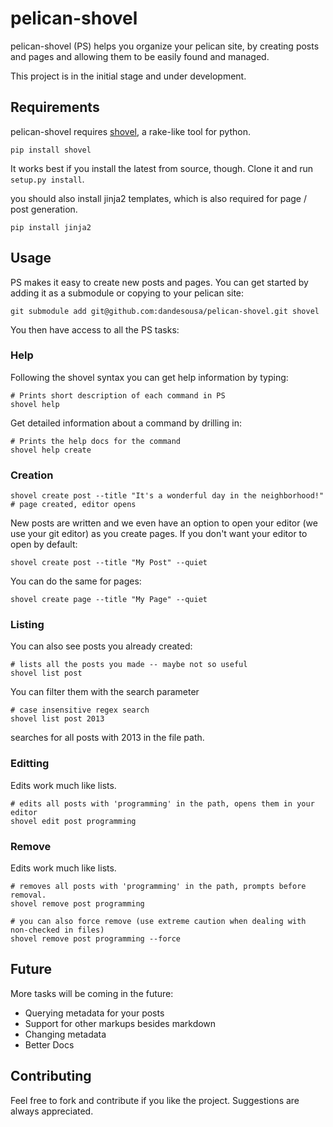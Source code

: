 pelican-shovel
==============

pelican-shovel (PS) helps you organize your pelican site, by creating posts and pages and allowing them to be easily found and managed.

This project is in the initial stage and under development.

Requirements
-------------

pelican-shovel requires [shovel](https://github.com/seomoz/shovel), a rake-like tool for python.

```
pip install shovel
```

It works best if you install the latest from source, though. Clone it and run `setup.py install`.

you should also install jinja2 templates, which is also required for page / post generation.

```
pip install jinja2
```

## Usage


PS makes it easy to create new posts and pages. You can get started by adding it as a submodule or copying to your pelican site:

```
git submodule add git@github.com:dandesousa/pelican-shovel.git shovel
```

You then have access to all the PS tasks:

### Help

Following the shovel syntax you can get help information by typing:

```
# Prints short description of each command in PS
shovel help
```

Get detailed information about a command by drilling in:

```
# Prints the help docs for the command
shovel help create
```

### Creation

```
shovel create post --title "It's a wonderful day in the neighborhood!" 
# page created, editor opens
```

New posts are written and we even have an option to open your editor (we use your git editor) as you create pages. If you don't want your editor to open by default:

```
shovel create post --title "My Post" --quiet
```

You can do the same for pages:

```
shovel create page --title "My Page" --quiet
```

### Listing

You can also see posts you already created:

```
# lists all the posts you made -- maybe not so useful
shovel list post
```

You can filter them with the search parameter

```
# case insensitive regex search
shovel list post 2013
```

searches for all posts with 2013 in the file path.

### Editting

Edits work much like lists.

```
# edits all posts with 'programming' in the path, opens them in your editor
shovel edit post programming
```

### Remove

Edits work much like lists.

```
# removes all posts with 'programming' in the path, prompts before removal.
shovel remove post programming

# you can also force remove (use extreme caution when dealing with non-checked in files)
shovel remove post programming --force
```

## Future 

More tasks will be coming in the future:
  * Querying metadata for your posts
  * Support for other markups besides markdown
  * Changing metadata
  * Better Docs

## Contributing

Feel free to fork and contribute if you like the project. Suggestions are always appreciated.
